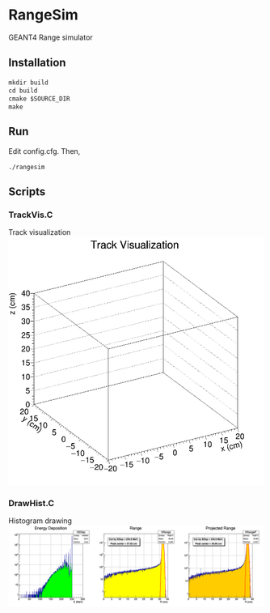 # RangeSim
GEANT4 Range simulator

## Installation
```
mkdir build
cd build
cmake $SOURCE_DIR
make
```

## Run
Edit config.cfg. Then,
```
./rangesim
```

## Scripts
### TrackVis.C
Track visualization
![track_vis_ex](./scripts/trackVisExample.gif "TrackVis.C Example result")

### DrawHist.C
Histogram drawing
![hist_draw_ex](./scripts/histExample.png "DrawHist.C Example result")

